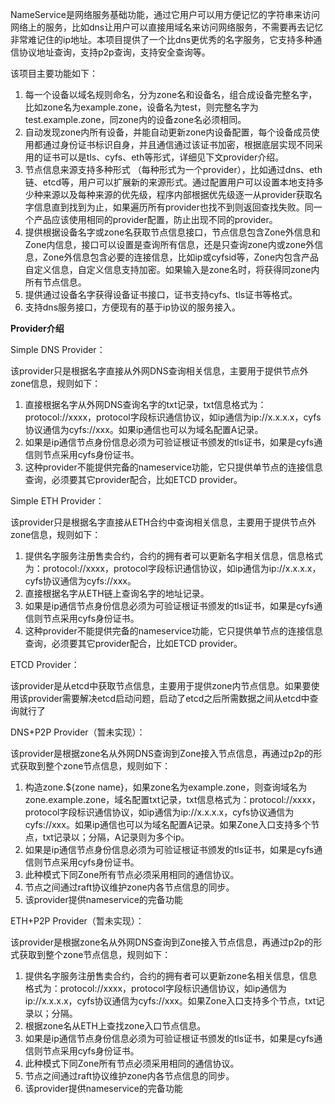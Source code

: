  NameService是网络服务基础功能，通过它用户可以用方便记忆的字符串来访问网络上的服务，比如dns让用户可以直接用域名来访问网络服务，不需要再去记忆非常难记住的ip地址。本项目提供了一个比dns更优秀的名字服务，它支持多种通信协议地址查询，支持p2p查询，支持安全查询等。

该项目主要功能如下：

1. 每一个设备以域名规则命名，分为zone名和设备名，组合成设备完整名字，比如zone名为example.zone，设备名为test，则完整名字为test.example.zone，同zone内的设备zone名必须相同。
2. 自动发现zone内所有设备，并能自动更新zone内设备配置，每个设备成员使用都通过身份证书标识自身，并且通信通过该证书加密，根据底层实现不同采用的证书可以是tls、cyfs、eth等形式，详细见下文provider介绍。
3. 节点信息来源支持多种形式 （每种形式为一个provider），比如通过dns、eth链、etcd等，用户可以扩展新的来源形式。通过配置用户可以设置本地支持多少种来源以及每种来源的优先级，程序内部根据优先级逐一从provider获取名字信息直到找到为止，如果遍历所有provider也找不到则返回查找失败。同一个产品应该使用相同的provider配置，防止出现不同的provider。
4. 提供根据设备名字或zone名获取节点信息接口，节点信息包含Zone外信息和Zone内信息，接口可以设置是查询所有信息，还是只查询zone内或zone外信息，Zone外信息包含必要的连接信息，比如ip或cyfsid等，Zone内包含产品自定义信息，自定义信息支持加密。如果输入是zone名时，将获得同zone内所有节点信息。
5. 提供通过设备名字获得设备证书接口，证书支持cyfs、tls证书等格式。
6. 支持dns服务接口，方便现有的基于ip协议的服务接入。

**Provider介绍**

Simple DNS Provider：

该provider只是根据名字直接从外网DNS查询相关信息，主要用于提供节点外zone信息，规则如下：

1. 直接根据名字从外网DNS查询名字的txt记录，txt信息格式为：protocol://xxxx，protocol字段标识通信协议，如ip通信为ip://x.x.x.x，cyfs协议通信为cyfs://xxx。如果ip通信也可以为域名配置A记录。
2. 如果是ip通信节点身份信息必须为可验证根证书颁发的tls证书，如果是cyfs通信则节点采用cyfs身份证书。
3. 这种provider不能提供完备的nameservice功能，它只提供单节点的连接信息查询，必须要其它provider配合，比如ETCD provider。

Simple ETH Provider：

该provider只是根据名字直接从ETH合约中查询相关信息，主要用于提供节点外zone信息，规则如下：

1. 提供名字服务注册售卖合约，合约的拥有者可以更新名字相关信息，信息格式为：protocol://xxxx，protocol字段标识通信协议，如ip通信为ip://x.x.x.x，cyfs协议通信为cyfs://xxx。
2. 直接根据名字从ETH链上查询名字的地址记录。
3. 如果是ip通信节点身份信息必须为可验证根证书颁发的tls证书，如果是cyfs通信则节点采用cyfs身份证书。
4. 这种provider不能提供完备的nameservice功能，它只提供单节点的连接信息查询，必须要其它provider配合，比如ETCD provider。

ETCD Provider：

该provider是从etcd中获取节点信息，主要用于提供zone内节点信息。如果要使用该provider需要解决etcd启动问题，启动了etcd之后所需数据之间从etcd中查询就行了

DNS+P2P Provider（暂未实现）：

该provider是根据zone名从外网DNS查询到Zone接入节点信息，再通过p2p的形式获取到整个zone节点信息，规则如下：

1. 构造zone.${zone name}，如果zone名为example.zone，则查询域名为zone.example.zone，域名配置txt记录，txt信息格式为：protocol://xxxx，protocol字段标识通信协议，如ip通信为ip://x.x.x.x，cyfs协议通信为cyfs://xxx。如果ip通信也可以为域名配置A记录。如果Zone入口支持多个节点，txt记录以；分隔，A记录则为多个ip。
2. 如果是ip通信节点身份信息必须为可验证根证书颁发的tls证书，如果是cyfs通信则节点采用cyfs身份证书。
3. 此种模式下同Zone所有节点必须采用相同的通信协议。
4. 节点之间通过raft协议维护zone内各节点信息的同步。
5. 该provider提供nameservice的完备功能

ETH+P2P Provider（暂未实现）：

该provider是根据zone名从外网DNS查询到Zone接入节点信息，再通过p2p的形式获取到整个zone节点信息，规则如下：

1. 提供名字服务注册售卖合约，合约的拥有者可以更新zone名相关信息，信息格式为：protocol://xxxx，protocol字段标识通信协议，如ip通信为ip://x.x.x.x，cyfs协议通信为cyfs://xxx。如果Zone入口支持多个节点，txt记录以；分隔。
2. 根据zone名从ETH上查找zone入口节点信息。
3. 如果是ip通信节点身份信息必须为可验证根证书颁发的tls证书，如果是cyfs通信则节点采用cyfs身份证书。
4. 此种模式下同Zone所有节点必须采用相同的通信协议。
5. 节点之间通过raft协议维护zone内各节点信息的同步。
6. 该provider提供nameservice的完备功能


